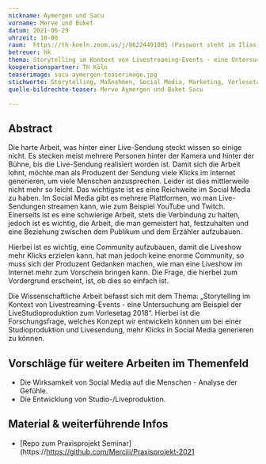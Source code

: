 ```yaml
---
nickname: Aymergen und Sacu
vorname: Merve und Buket
datum: 2021-06-29
uhrzeit: 10-00
raum:  https://th-koeln.zoom.us/j/86224491085 (Passwort steht im Ilias) Präsentation
betreuer: hk
thema: Storytelling im Kontext von Livestreaming-Events - eine Untersuchung am Beispiel der Studio-/Liveproduktion zum Vorlesetag 2018
kooperationspartner: TH Köln
teaserimage: sacu-aymergen-teaserimage.jpg
stichworte: Storytelling, Maßnahmen, Social Media, Marketing, Vorlesetag 2018, Live-Sendung, Studioproduktion, Streams, zwischenmenschliche Beziehungen
quelle-bildrechte-teaser: Merve Aymergen und Buket Sacu

---
```


## Abstract

Die harte Arbeit, was hinter einer Live-Sendung steckt wissen so einige nicht.
Es stecken meist mehrere Personen hinter der Kamera und hinter der Bühne, bis
die Live-Sendung realisiert worden ist. Damit sich die Arbeit lohnt, möchte man
als Produzent der Sendung viele Klicks im Internet generieren, um viele
Menschen anzusprechen. Leider ist dies mittlerweile nicht mehr so leicht. Das
wichtigste ist es eine Reichweite im Social Media zu haben. Im Social Media
gibt es mehrere Plattformen, wo man Live-Sendungen streamen kann, wie zum
Beispiel YouTube und Twitch. Einerseits ist es eine schwierige Arbeit, stets die
Verbindung zu halten, jedoch ist es wichtig, die Arbeit, die man gemeistert hat,
festzuhalten und eine Beziehung zwischen dem Publikum und dem Erzähler aufzubauen.

Hierbei ist es wichtig, eine Community aufzubauen, damit die Liveshow mehr
Klicks erzielen kann, hat man jedoch keine enorme Community, so muss sich
der Produzent Gedanken machen, wie man eine Liveshow im Internet mehr zum
Vorschein bringen kann. Die Frage, die hierbei zum Vordergrund erscheint, ist,
ob dies so einfach ist.

Die Wissenschaftliche Arbeit befasst sich mit dem Thema: „Storytelling im
Kontext von Livestreaming-Events - eine Untersuchung am Beispiel der LiveStudioproduktion zum Vorlesetag 2018“. Hierbei ist die Forschungsfrage,
welches Konzept wir entwickeln können um bei einer Studioproduktion und
Livesendung, mehr Klicks in Social Media generieren zu können.


## Vorschläge für weitere Arbeiten im Themenfeld

- Die Wirksamkeit von Social Media auf die Menschen - Analyse der Gefühle.
- Die Entwicklung von Studio-/Liveproduktion.

## Material & weiterführende Infos

- [Repo zum Praxisprojekt Seminar](https://https://github.com/Merciii/Praxisprojekt-2021

